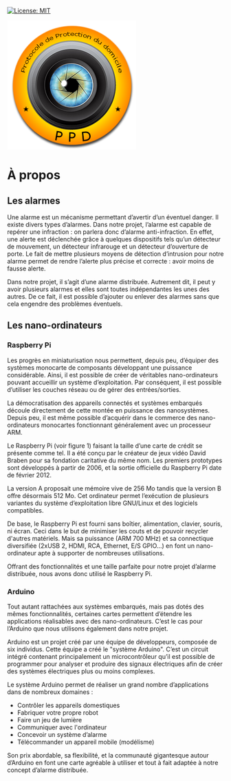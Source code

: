 [![License: MIT](https://img.shields.io/badge/License-MIT-yellow.svg)](https://opensource.org/licenses/MIT)

![Logo de PPD](https://raw.githubusercontent.com/Ciramort/PPD/master/ressources/images/logo/logo_ppd_v1.png)

# À propos

## Les alarmes

Une alarme est un mécanisme permettant d’avertir d’un éventuel danger. Il existe divers types d’alarmes. Dans notre projet, l’alarme est capable de repérer une infraction : on parlera donc d’alarme anti-infraction. En effet, une alerte est déclenchée grâce à quelques dispositifs tels qu’un détecteur de mouvement, un détecteur infrarouge et un détecteur d’ouverture de porte. Le fait de mettre plusieurs moyens de détection d’intrusion pour notre alarme permet de rendre l’alerte plus précise et correcte : avoir moins de fausse alerte.

Dans notre projet, il s’agit d’une alarme distribuée. Autrement dit, il peut y avoir plusieurs alarmes et elles sont toutes indépendantes les unes des autres. De ce fait, il est possible d’ajouter ou enlever des alarmes sans que cela engendre des problèmes éventuels.

## Les nano-ordinateurs

### Raspberry Pi

Les progrès en miniaturisation nous permettent, depuis peu, d’équiper des systèmes monocarte de composants développant une puissance considérable. Ainsi, il est possible de créer de véritables nano-ordinateurs pouvant accueillir un système d’exploitation. Par conséquent, il est possible d’utiliser les couches réseau ou de gérer des entrées/sorties.

La démocratisation des appareils connectés et systèmes embarqués découle directement de cette montée en puissance des nanosystèmes. Depuis peu, il est même possible d’acquérir dans le commerce des nano-ordinateurs monocartes fonctionnant généralement avec un processeur ARM.

Le Raspberry Pi (voir figure 1) faisant la taille d’une carte de crédit se présente comme tel. Il a été conçu par le créateur de jeux vidéo David Braben pour sa fondation caritative du même nom. Les premiers prototypes sont développés à partir de 2006, et la sortie officielle du Raspberry Pi date de février 2012.

La version A proposait une mémoire vive de 256 Mo tandis que la version B offre désormais 512 Mo. Cet ordinateur permet l’exécution de plusieurs variantes du système d’exploitation libre GNU/Linux et des logiciels compatibles.

De base, le Raspberry Pi est fourni sans boîtier, alimentation, clavier, souris, ni écran. Ceci dans le but de minimiser les couts et de pouvoir recycler d'autres matériels. Mais sa puissance (ARM 700 MHz) et sa connectique diversifiée (2xUSB 2, HDMI, RCA, Ethernet, E/S GPIO…) en font un nano-ordinateur apte à supporter de nombreuses utilisations.

Offrant des fonctionnalités et une taille parfaite pour notre projet d’alarme distribuée, nous avons donc utilisé le Raspberry Pi.

### Arduino

Tout autant rattachées aux systèmes embarqués, mais pas dotés des mêmes fonctionnalités, certaines cartes permettent d’étendre les applications réalisables avec des nano-ordinateurs. C’est le cas pour l’Arduino que nous utilisons également dans notre projet.

Arduino est un projet créé par une équipe de développeurs, composée de six individus. Cette équipe a créé le "système Arduino". C’est un circuit intégré contenant principalement un microcontrôleur qu’il est possible de programmer pour analyser et produire des signaux électriques afin de créer des systèmes électriques plus ou moins complexes.

Le système Arduino permet de réaliser un grand nombre d’applications dans de nombreux domaines :

- Contrôler les appareils domestiques
- Fabriquer votre propre robot
- Faire un jeu de lumière
- Communiquer avec l'ordinateur
- Concevoir un système d’alarme
- Télécommander un appareil mobile (modélisme)

Son prix abordable, sa flexibilité, et la communauté gigantesque autour d’Arduino en font une carte agréable à utiliser et tout à fait adaptée à notre concept d’alarme distribuée.
